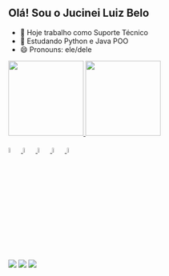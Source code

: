 ## Olá! Sou o Jucinei Luiz Belo

- 🔭 Hoje trabalho como Suporte Técnico 
- 🌱 Estudando Python e Java POO
- 😄 Pronouns: ele/dele

<div>
<a href="https://github.com/jucineibelo">
<img height="150em" src="https://github-readme-stats.vercel.app/api?username=jucineibelo&amp;show_icons=true&amp;theme=dark&amp;include_all_commits=true&amp;count_private=true" style="max-width: 100%;">
<img height="150em" src="https://github-readme-stats.vercel.app/api/top-langs/?username=jucineibelo&amp;layout=compact&amp;langs_count=7&amp;theme=dark" style="max-width: 100%;">
</div>

<div style="display in line_block"><br>
<img width="5%" src="https://cdn.jsdelivr.net/gh/devicons/devicon/icons/html5/html5-original-wordmark.svg" />   
<img width="5%" src="https://cdn.jsdelivr.net/gh/devicons/devicon/icons/css3/css3-original-wordmark.svg" /> 
<img width="5%" src="https://cdn.jsdelivr.net/gh/devicons/devicon/icons/javascript/javascript-plain.svg" />
<img width="5%" src="https://cdn.jsdelivr.net/gh/devicons/devicon/icons/python/python-original.svg" />
<img width="5%" src="https://cdn.jsdelivr.net/gh/devicons/devicon/icons/java/java-original.svg" />

##
<div>
<a href="mailto:jucineibelo@gmail.com"><img src="https://img.shields.io/badge/-Gmail-%23333?style=for-the-badge&amp;logo=gmail&amp;logoColor=white"></a>
<a href="https://www.linkedin.com/in/jucinei-belo/" rel="nofollow"><img src="https://img.shields.io/badge/-LinkedIn-%230077B5?style=for-the-badge&amp;logo=linkedin&amp;logoColor=white"></a>
<a href="https://www.instagram.com/jucineibelo/" rel="nofollow"><img src="https://img.shields.io/badge/-Instagram-%23E4405F?style=for-the-badge&amp;logo=instagram&amp;logoColor=white"></a>
</div>



          
          
